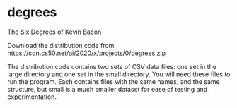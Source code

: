# degrees
The Six Degrees of Kevin Bacon

Download the distribution code from https://cdn.cs50.net/ai/2020/x/projects/0/degrees.zip

The distribution code contains two sets of CSV data files: one set in the large directory and one set in the small directory. You will need these files to run the program. Each contains files with the same names, and the same structure, but small is a much smaller dataset for ease of testing and experimentation.
